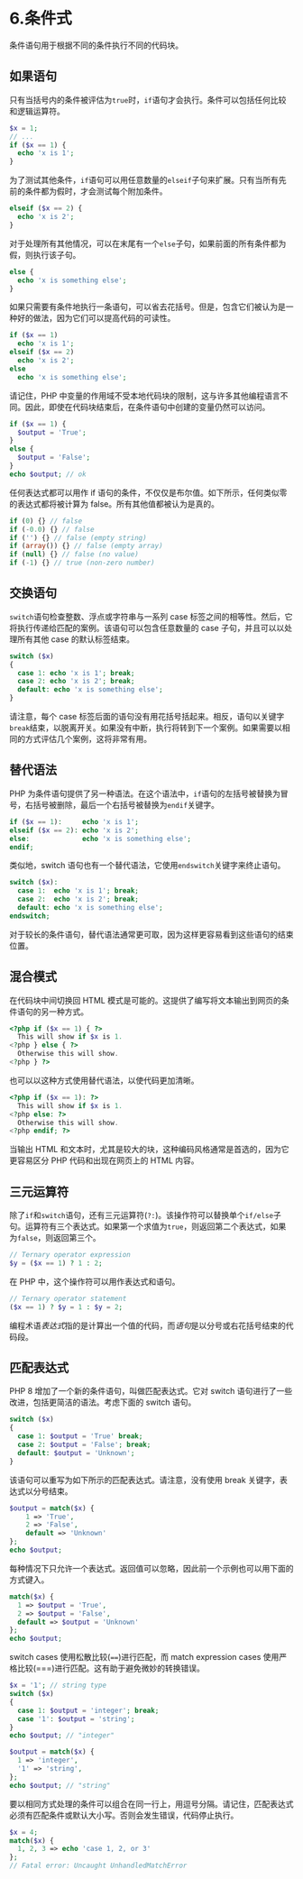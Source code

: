 # 6.条件式

条件语句用于根据不同的条件执行不同的代码块。

## 如果语句

只有当括号内的条件被评估为`true`时，`if`语句才会执行。条件可以包括任何比较和逻辑运算符。

```php
$x = 1;
// ...
if ($x == 1) {
  echo 'x is 1';
}

```

为了测试其他条件，`if`语句可以用任意数量的`elseif`子句来扩展。只有当所有先前的条件都为假时，才会测试每个附加条件。

```php
elseif ($x == 2) {
  echo 'x is 2';
}

```

对于处理所有其他情况，可以在末尾有一个`else`子句，如果前面的所有条件都为假，则执行该子句。

```php
else {
  echo 'x is something else';
}

```

如果只需要有条件地执行一条语句，可以省去花括号。但是，包含它们被认为是一种好的做法，因为它们可以提高代码的可读性。

```php
if ($x == 1)
  echo 'x is 1';
elseif ($x == 2)
  echo 'x is 2';
else
  echo 'x is something else';

```

请记住，PHP 中变量的作用域不受本地代码块的限制，这与许多其他编程语言不同。因此，即使在代码块结束后，在条件语句中创建的变量仍然可以访问。

```php
if ($x == 1) {
  $output = 'True';
}
else {
  $output = 'False';
}
echo $output; // ok

```

任何表达式都可以用作 if 语句的条件，不仅仅是布尔值。如下所示，任何类似零的表达式都将被计算为 false。所有其他值都被认为是真的。

```php
if (0) {} // false
if (-0.0) {} // false
if ('') {} // false (empty string)
if (array()) {} // false (empty array)
if (null) {} // false (no value)
if (-1) {} // true (non-zero number)

```

## 交换语句

`switch`语句检查整数、浮点或字符串与一系列 case 标签之间的相等性。然后，它将执行传递给匹配的案例。该语句可以包含任意数量的 case 子句，并且可以以处理所有其他 case 的默认标签结束。

```php
switch ($x)
{
  case 1: echo 'x is 1'; break;
  case 2: echo 'x is 2'; break;
  default: echo 'x is something else';
}

```

请注意，每个 case 标签后面的语句没有用花括号括起来。相反，语句以关键字`break`结束，以脱离开关。如果没有中断，执行将转到下一个案例。如果需要以相同的方式评估几个案例，这将非常有用。

## 替代语法

PHP 为条件语句提供了另一种语法。在这个语法中，`if`语句的左括号被替换为冒号，右括号被删除，最后一个右括号被替换为`endif`关键字。

```php
if ($x == 1):     echo 'x is 1';
elseif ($x == 2): echo 'x is 2';
else:             echo 'x is something else';
endif;

```

类似地，switch 语句也有一个替代语法，它使用`endswitch`关键字来终止语句。

```php
switch ($x):
  case 1:  echo 'x is 1'; break;
  case 2:  echo 'x is 2'; break;
  default: echo 'x is something else';
endswitch;

```

对于较长的条件语句，替代语法通常更可取，因为这样更容易看到这些语句的结束位置。

## 混合模式

在代码块中间切换回 HTML 模式是可能的。这提供了编写将文本输出到网页的条件语句的另一种方式。

```php
<?php if ($x == 1) { ?>
  This will show if $x is 1.
<?php } else { ?>
  Otherwise this will show.
<?php } ?>

```

也可以以这种方式使用替代语法，以使代码更加清晰。

```php
<?php if ($x == 1): ?>
  This will show if $x is 1.
<?php else: ?>
  Otherwise this will show.
<?php endif; ?>

```

当输出 HTML 和文本时，尤其是较大的块，这种编码风格通常是首选的，因为它更容易区分 PHP 代码和出现在网页上的 HTML 内容。

## 三元运算符

除了`if`和`switch`语句，还有三元运算符(`?:`)。该操作符可以替换单个`if/else`子句。运算符有三个表达式。如果第一个求值为`true`，则返回第二个表达式，如果为`false`，则返回第三个。

```php
// Ternary operator expression
$y = ($x == 1) ? 1 : 2;

```

在 PHP 中，这个操作符可以用作表达式和语句。

```php
// Ternary operator statement
($x == 1) ? $y = 1 : $y = 2;

```

编程术语*表达式*指的是计算出一个值的代码，而*语句*是以分号或右花括号结束的代码段。

## 匹配表达式

PHP 8 增加了一个新的条件语句，叫做匹配表达式。它对 switch 语句进行了一些改进，包括更简洁的语法。考虑下面的 switch 语句。

```php
switch ($x)
{
  case 1: $output = 'True' break;
  case 2: $output = 'False'; break;
  default: $output = 'Unknown';
}

```

该语句可以重写为如下所示的匹配表达式。请注意，没有使用 break 关键字，表达式以分号结束。

```php
$output = match($x) {
    1 => 'True',
    2 => 'False',
    default => 'Unknown'
};
echo $output;

```

每种情况下只允许一个表达式。返回值可以忽略，因此前一个示例也可以用下面的方式键入。

```php
match($x) {
  1 => $output = 'True',
  2 => $output = 'False',
  default => $output = 'Unknown'
};
echo $output;

```

switch cases 使用松散比较(`==`)进行匹配，而 match expression cases 使用严格比较(===)进行匹配。这有助于避免微妙的转换错误。

```php
$x = '1'; // string type
switch ($x)
{
  case 1: $output = 'integer'; break;
  case '1': $output = 'string';
}
echo $output; // "integer"

$output = match($x) {
  1 => 'integer',
  '1' => 'string',
};
echo $output; // "string"

```

要以相同方式处理的条件可以组合在同一行上，用逗号分隔。请记住，匹配表达式必须有匹配条件或默认大小写。否则会发生错误，代码停止执行。

```php
$x = 4;
match($x) {
  1, 2, 3 => echo 'case 1, 2, or 3'
};
// Fatal error: Uncaught UnhandledMatchError

```